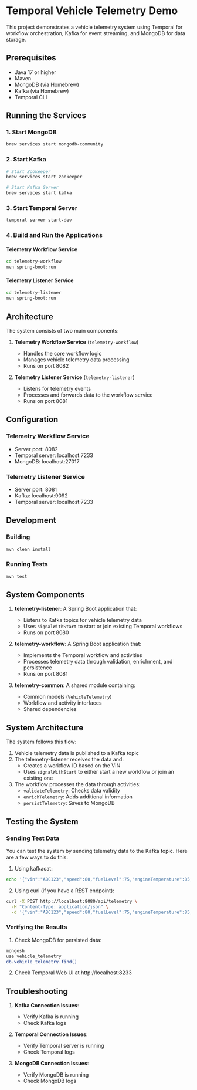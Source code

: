 # Temporal Vehicle Telemetry Demo

This project demonstrates a vehicle telemetry system using Temporal for workflow orchestration, Kafka for event streaming, and MongoDB for data storage.

## Prerequisites

- Java 17 or higher
- Maven
- MongoDB (via Homebrew)
- Kafka (via Homebrew)
- Temporal CLI

## Running the Services

### 1. Start MongoDB
```bash
brew services start mongodb-community
```

### 2. Start Kafka
```bash
# Start Zookeeper
brew services start zookeeper

# Start Kafka Server
brew services start kafka
```

### 3. Start Temporal Server
```bash
temporal server start-dev
```

### 4. Build and Run the Applications

#### Telemetry Workflow Service
```bash
cd telemetry-workflow
mvn spring-boot:run
```

#### Telemetry Listener Service
```bash
cd telemetry-listener
mvn spring-boot:run
```

## Architecture

The system consists of two main components:

1. **Telemetry Workflow Service** (`telemetry-workflow`)
   - Handles the core workflow logic
   - Manages vehicle telemetry data processing
   - Runs on port 8082

2. **Telemetry Listener Service** (`telemetry-listener`)
   - Listens for telemetry events
   - Processes and forwards data to the workflow service
   - Runs on port 8081

## Configuration

### Telemetry Workflow Service
- Server port: 8082
- Temporal server: localhost:7233
- MongoDB: localhost:27017

### Telemetry Listener Service
- Server port: 8081
- Kafka: localhost:9092
- Temporal server: localhost:7233

## Development

### Building
```bash
mvn clean install
```

### Running Tests
```bash
mvn test
```

## System Components

1. **telemetry-listener**: A Spring Boot application that:
   - Listens to Kafka topics for vehicle telemetry data
   - Uses `signalWithStart` to start or join existing Temporal workflows
   - Runs on port 8080

2. **telemetry-workflow**: A Spring Boot application that:
   - Implements the Temporal workflow and activities
   - Processes telemetry data through validation, enrichment, and persistence
   - Runs on port 8081

3. **telemetry-common**: A shared module containing:
   - Common models (`VehicleTelemetry`)
   - Workflow and activity interfaces
   - Shared dependencies

## System Architecture

The system follows this flow:

1. Vehicle telemetry data is published to a Kafka topic
2. The telemetry-listener receives the data and:
   - Creates a workflow ID based on the VIN
   - Uses `signalWithStart` to either start a new workflow or join an existing one
3. The workflow processes the data through activities:
   - `validateTelemetry`: Checks data validity
   - `enrichTelemetry`: Adds additional information
   - `persistTelemetry`: Saves to MongoDB

## Testing the System

### Sending Test Data

You can test the system by sending telemetry data to the Kafka topic. Here are a few ways to do this:

1. Using kafkacat:
```bash
echo '{"vin":"ABC123","speed":80,"fuelLevel":75,"engineTemperature":85,"latitude":37.7749,"longitude":-122.4194,"timestamp":"2024-03-20T12:00:00Z"}' | kafkacat -b localhost:9092 -t vehicle-telemetry -P
```

2. Using curl (if you have a REST endpoint):
```bash
curl -X POST http://localhost:8080/api/telemetry \
  -H "Content-Type: application/json" \
  -d '{"vin":"ABC123","speed":80,"fuelLevel":75,"engineTemperature":85,"latitude":37.7749,"longitude":-122.4194,"timestamp":"2024-03-20T12:00:00Z"}'
```

### Verifying the Results

1. Check MongoDB for persisted data:
```bash
mongosh
use vehicle_telemetry
db.vehicle_telemetry.find()
```

2. Check Temporal Web UI at http://localhost:8233

## Troubleshooting

1. **Kafka Connection Issues**:
   - Verify Kafka is running
   - Check Kafka logs

2. **Temporal Connection Issues**:
   - Verify Temporal server is running
   - Check Temporal logs

3. **MongoDB Connection Issues**:
   - Verify MongoDB is running
   - Check MongoDB logs
